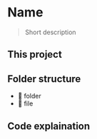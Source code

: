 
# Name

> Short description

## This project

## Folder structure
-   📁 folder
-   📄 file

## Code explaination
